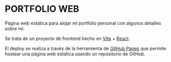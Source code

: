 # PORTFOLIO WEB
Página web estática para alojar mi portfolio personal con algunos detalles sobre mí.

Se trata de un proyecto de frontend hecho en [Vite](https://vite.dev/) + [React](https://es.react.dev/).

El deploy se realiza a través de la herramienta de [GitHub Pages](https://pages.github.com/) que permite hostear una página web estatica usando un repositorio de GitHub.
